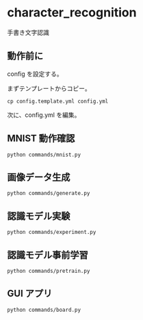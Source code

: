 # character_recognition

手書き文字認識

## 動作前に

config を設定する。

まずテンプレートからコピー。

```
cp config.template.yml config.yml
```

次に、config.yml を編集。

## MNIST 動作確認

```
python commands/mnist.py
```

## 画像データ生成

```
python commands/generate.py
```

## 認識モデル実験

```
python commands/experiment.py
```

## 認識モデル事前学習

```
python commands/pretrain.py
```

## GUI アプリ

```
python commands/board.py
```
